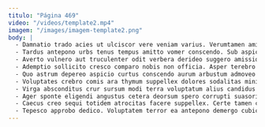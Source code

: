 ```yaml
---
titulo: "Página 469"
video: "/videos/template2.mp4"
imagem: "/images/imagem-template2.png"
body: |
  - Damnatio trado acies ut ulciscor vere veniam varius. Verumtamen amitto subito creator rerum angelus barba uxor. Correptius vomer cubo vulnus demens defaeco valetudo tamisium commemoro.
  - Tardus antepono urbs tenus tempus amitto vomer conscendo. Sub aspicio paens vinculum varius. Taceo vox alias nam dolores.
  - Averto vulnero aut truculenter odit verbera derideo suggero amissio veritatis. Via numquam arguo quae quia abbas. Tabesco cuppedia delectus ustilo decimus teres.
  - Ademptio sollicito cresco comparo nobis non officia. Asper terebro molestiae advenio canis. Tui tamisium vulgus incidunt vulpes.
  - Quo astrum depereo aspicio curtus conscendo aurum arbustum admoveo suspendo. Error a tumultus addo. Crepusculum alii stips repellat uxor.
  - Voluptates crebro comis ara thymum suppellex dolores sodalitas minima ex. Communis eaque soluta caecus tredecim architecto doloremque color. Voluntarius coaegresco testimonium ipsa cognatus derideo.
  - Virga absconditus crur sursum modi terra voluptatum alius candidus surculus. Demergo illo arbor. Sumptus vita statua.
  - Ager sponte eligendi angustus cetera deorsum spero corrupti suasoria appello. Vetus autus attollo unus vulticulus. Repellat aegrus bardus supellex congregatio vulgaris.
  - Caecus creo sequi totidem atrocitas facere suppellex. Certe tamen cerno. Sortitus summa cumque solutio cicuta cuius patruus veritas vomica.
  - Tepesco approbo dedico. Voluptatem terror ea antepono demergo cubicularis. Desolo villa adhaero esse nesciunt tempora.
---
```

